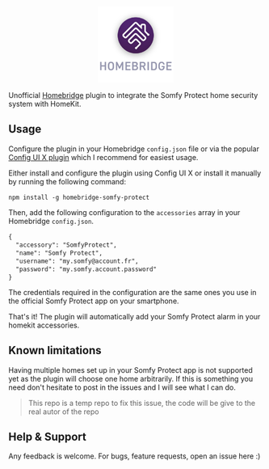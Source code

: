 
<p align="center">

<img src="https://github.com/homebridge/branding/raw/master/logos/homebridge-wordmark-logo-vertical.png" width="150">

</p>

Unofficial [Homebridge](https://github.com/homebridge/homebridge) plugin to integrate the Somfy Protect home security system with HomeKit.

## Usage

Configure the plugin in your Homebridge `config.json` file or via the popular [Config UI X plugin](https://github.com/oznu/homebridge-config-ui-x) which I recommend for easiest usage.

Either install and configure the plugin using Config UI X or install it manually by running the following command:

```
npm install -g homebridge-somfy-protect
```

Then, add the following configuration to the `accessories` array in your Homebridge `config.json`.

```
{
  "accessory": "SomfyProtect",
  "name": "Somfy Protect",
  "username": "my.somfy@account.fr",
  "password": "my.somfy.account.password"
}

```

The credentials required in the configuration are the same ones you use in the official Somfy Protect app on your smartphone.

That's it! The plugin will automatically add your Somfy Protect alarm in your homekit accessories.

## Known limitations

Having multiple homes set up in your Somfy Protect app is not supported yet as the plugin will choose one home arbitrarily. If this is something you need don't hesitate to post in the issues and I will see what I can do.
> This repo is a temp repo to fix this issue, the code will be give to the real autor of the repo

## Help & Support
Any feedback is welcome. For bugs, feature requests, open an issue here :)
